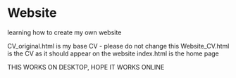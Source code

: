 # Website

learning how to create my own website

CV_original.html is my base CV - please do not change this
Website_CV.html is the CV as it should appear on the website
index.html is the home page

THIS WORKS ON DESKTOP, HOPE IT WORKS ONLINE